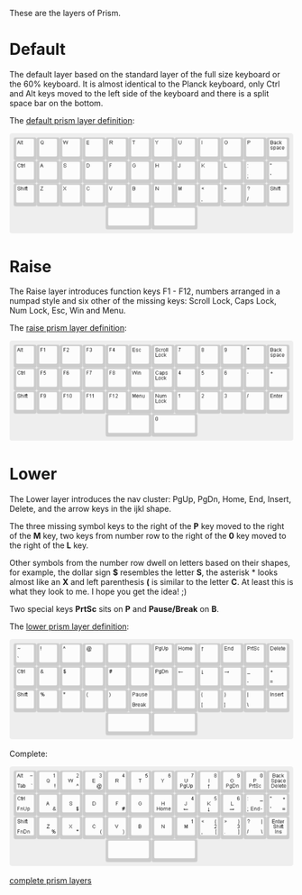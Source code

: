 These are the layers of Prism.

# Default

The default layer based on the standard layer of the full size keyboard
or the 60% keyboard. It is almost identical to the Planck keyboard,
only Ctrl and Alt keys moved to the left side of the keyboard
and there is a split space bar on the bottom.

The [default prism layer definition](prism-default.json):

![default prism layer](prism-default.png)

# Raise

The Raise layer introduces function keys F1 - F12,
numbers arranged in a numpad style and six other
of the missing keys: Scroll Lock, Caps Lock, Num Lock, Esc, Win and Menu.

The [raise prism layer definition](prism-raise.json):

![raise prism layer](prism-raise.png)

# Lower

The Lower layer introduces the nav cluster:
PgUp, PgDn, Home, End, Insert, Delete,
and the arrow keys in the ijkl shape.

The three missing symbol keys to the right of the **P** key
moved to the right of the **M** key,
two keys from number row to the right of the **0** key
moved to the right of the **L** key.

Other symbols from the number row dwell on letters
based on their shapes, for example, the dollar sign **$**
resembles the letter **S**, the asterisk * looks almost like an **X**
and left parenthesis **(** is similar to the letter **C**.
At least this is what they look to me. I hope you get the idea! ;)

Two special keys **PrtSc** sits on **P** and **Pause/Break** on **B**.

The [lower prism layer definition](prism-lower.json):

![lower prism layer](prism-lower.png)

Complete:

![complete prism layers](prism-complete.png)

[complete prism layers](prism-complete.json)
